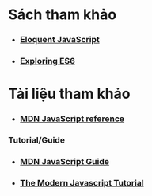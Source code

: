 # Sách tham khảo

* ### [Eloquent JavaScript](https://eloquentjavascript.net/)
* ### [**Exploring ES6**](http://exploringjs.com/es6/index.html)

# Tài liệu tham khảo

* ### [MDN JavaScript reference](https://developer.mozilla.org/en-US/docs/Web/JavaScript/Reference)

### Tutorial/Guide

* ### [MDN JavaScript Guide](https://developer.mozilla.org/en-US/docs/Web/JavaScript/Guide)

* ### [The Modern Javascript Tutorial](https://javascript.info/)

### 



